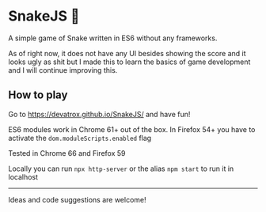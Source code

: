 # SnakeJS 🐍

A simple game of Snake written in ES6 without any frameworks.

As of right now, it does not have any UI besides showing the score and it looks ugly as shit but I made this to learn the basics of game development and I will continue improving this.

## How to play

Go to https://devatrox.github.io/SnakeJS/ and have fun!

ES6 modules work in Chrome 61+ out of the box. In Firefox 54+ you have to activate the `dom.moduleScripts.enabled` flag

Tested in Chrome 66 and Firefox 59

Locally you can run `npx http-server` or the alias `npm start` to run it in localhost

---

Ideas and code suggestions are welcome!

